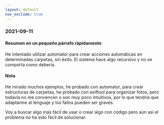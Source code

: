 ```yaml
---
layout: default
nav_exclude: true
---
```

### 2021-09-11

#### Resumen en un pequeño párrafo rápidamente
He intentado utilizar automator para crear acciones automáticas en determinadas carpetas, sin éxito. El sistema hace algo recursivo y no se comporta como debería.

#### Nota
He mirado muchos ejemplos, he probado con automator, para crear estructuras de carpetas, he probado con exiftool para organizar fotos, pero todavía no me convencen o son muy poco intuitivos, por lo que tendría que adaptarme al lenguaje y los fallos pueden ser graves.

Voy a buscar algo más fácil de usar o crear algo con código pero aún así el problema no ha sido fácil de solucionar.